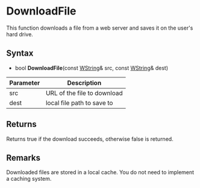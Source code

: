 # DownloadFile
This function downloads a file from a web server and saves it on the user's hard drive.

## Syntax 
- bool **DownloadFile**(const [WString](WString.md)& src, const [WString](WString.md)& dest)

| Parameter | Description |
|---|---|
| src | URL of the file to download |
| dest | local file path to save to |

## Returns
Returns true if the download succeeds, otherwise false is returned.

## Remarks
Downloaded files are stored in a local cache. You do not need to implement a caching system.
